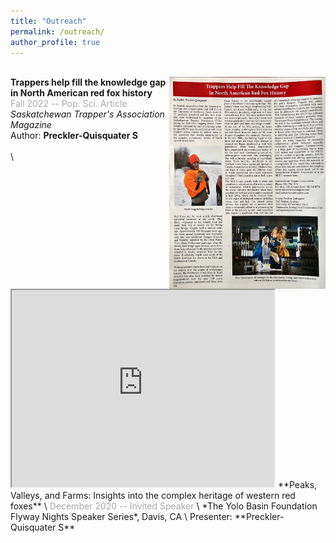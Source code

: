 ```yaml
---
title: "Outreach"
permalink: /outreach/
author_profile: true
---
```

\
[<img align="right" src="/files/STA-article.pdf" width="250">](/files/STA-article.pdf)
**Trappers help fill the knowledge gap in North American red fox history** \
<span style="color:darkgray">Fall 2022 -- Pop. Sci. Article</span> \
*Saskatchewan Trapper's Association Magazine* \
Author: **Preckler-Quisquater S** \
\
\
<iframe width="420" height="315"
src="https://www.youtube.com/watch?v=Wt4ohyRGNY8">
</iframe>
**Peaks, Valleys, and Farms: Insights into the complex heritage of western red foxes** \
<span style="color:darkgray">December 2020 -- Invited Speaker</span> \
*The Yolo Basin Foundation Flyway Nights Speaker Series*, Davis, CA \
Presenter: **Preckler-Quisquater S** 




